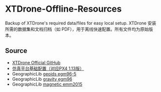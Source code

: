 # XTDrone-Offline-Resources
Backup of XTDrone's required data/files for easy local setup.
XTDrone 安装所需的数据集和文档归档（如 PDF），用于离线快速配置。所有文件均为原始版本。

## Source  
- [XTDrone Official GitHub](https://github.com/robin-shaun/XTDrone)
- [仿真平台基础配置（对应PX4 1.13版）](https://www.yuque.com/xtdrone/manual_cn/basic_config_13)
- GeographicLib [geoids egm96-5](https://sourceforge.net/projects/geographiclib/files/geoids-distrib/egm96-5.tar.bz2/download)
- GeographicLib [gravity egm96](https://sourceforge.net/projects/geographiclib/files/gravity-distrib/egm96.zip/download)
- GeographicLib [magnetic emm2015](https://sourceforge.net/projects/geographiclib/files/magnetic-distrib/emm2015.zip/download)
